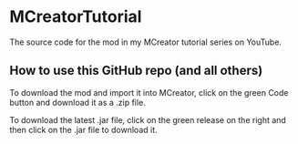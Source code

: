 # MCreatorTutorial
The source code for the mod in my MCreator tutorial series on YouTube.

## How to use this GitHub repo (and all others)
To download the mod and import it into MCreator, click on the green Code button and download it as a .zip file.

To download the latest .jar file, click on the green release on the right and then click on the .jar file to download it.
